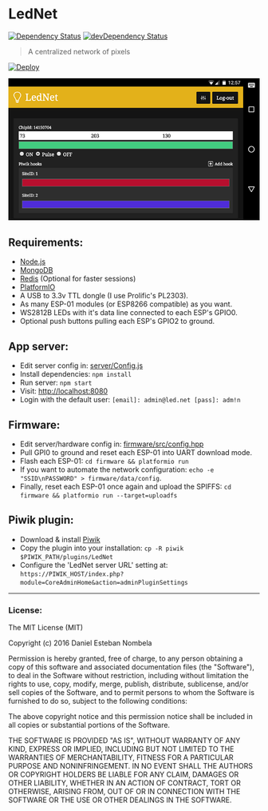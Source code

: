 # LedNet

[![Dependency Status](https://david-dm.org/danielesteban/LedNet.svg)](https://david-dm.org/danielesteban/LedNet) [![devDependency Status](https://david-dm.org/danielesteban/LedNet/dev-status.svg)](https://david-dm.org/danielesteban/LedNet?type=dev)

> A centralized network of pixels

[![Deploy](https://www.herokucdn.com/deploy/button.png)](https://heroku.com/deploy)

![Screenshot](screenshot.png)

## Requirements:

* [Node.js](https://nodejs.org/en/download/)
* [MongoDB](https://www.mongodb.com/download-center)
* [Redis](https://redis.io/download) (Optional for faster sessions)
* [PlatformIO](http://docs.platformio.org/en/stable/installation.html)
* A USB to 3.3v TTL dongle (I use Prolific's PL2303).
* As many ESP-01 modules (or ESP8266 compatible) as you want.
* WS2812B LEDs with it's data line connected to each ESP's GPIO0.
* Optional push buttons pulling each ESP's GPIO2 to ground.

## App server:

* Edit server config in: [server/Config.js](server/Config.js)
* Install dependencies: `npm install`
* Run server: `npm start`
* Visit: [http://localhost:8080](http://localhost:8080)
* Login with the default user: `[email]: admin@led.net [pass]: adm!n`

## Firmware:

* Edit server/hardware config in: [firmware/src/config.hpp](firmware/src/config.hpp)
* Pull GPI0 to ground and reset each ESP-01 into UART download mode.
* Flash each ESP-01: `cd firmware && platformio run`
* If you want to automate the network configuration: `echo -e "SSID\nPASSWORD" > firmware/data/config`.
* Finally, reset each ESP-01 once again and upload the SPIFFS: `cd firmware && platformio run --target=uploadfs`

## Piwik plugin:

* Download & install [Piwik](https://piwik.org/download/)
* Copy the plugin into your installation: `cp -R piwik $PIWIK_PATH/plugins/LedNet`
* Configure the 'LedNet server URL' setting at: `https://PIWIK_HOST/index.php?module=CoreAdminHome&action=adminPluginSettings`

---

### License:

The MIT License (MIT)

Copyright (c) 2016 Daniel Esteban Nombela

Permission is hereby granted, free of charge, to any person obtaining a copy
of this software and associated documentation files (the "Software"), to deal
in the Software without restriction, including without limitation the rights
to use, copy, modify, merge, publish, distribute, sublicense, and/or sell
copies of the Software, and to permit persons to whom the Software is
furnished to do so, subject to the following conditions:

The above copyright notice and this permission notice shall be included in
all copies or substantial portions of the Software.

THE SOFTWARE IS PROVIDED "AS IS", WITHOUT WARRANTY OF ANY KIND, EXPRESS OR
IMPLIED, INCLUDING BUT NOT LIMITED TO THE WARRANTIES OF MERCHANTABILITY,
FITNESS FOR A PARTICULAR PURPOSE AND NONINFRINGEMENT. IN NO EVENT SHALL THE
AUTHORS OR COPYRIGHT HOLDERS BE LIABLE FOR ANY CLAIM, DAMAGES OR OTHER
LIABILITY, WHETHER IN AN ACTION OF CONTRACT, TORT OR OTHERWISE, ARISING FROM,
OUT OF OR IN CONNECTION WITH THE SOFTWARE OR THE USE OR OTHER DEALINGS IN
THE SOFTWARE.
